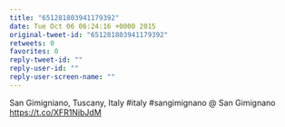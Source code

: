 ```yaml
---
title: "651281803941179392"
date: Tue Oct 06 06:24:16 +0000 2015
original-tweet-id: "651281803941179392"
retweets: 0
favorites: 0
reply-tweet-id: ""
reply-user-id: ""
reply-user-screen-name: ""
---
```

San Gimigniano, Tuscany, Italy #italy #sangimignano @ San Gimignano <a href="https://t.co/XFR1NjbJdM">https://t.co/XFR1NjbJdM</a>
